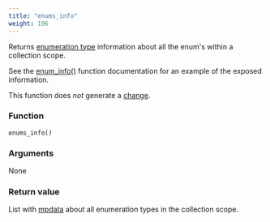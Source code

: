 ```yaml
---
title: "enums_info"
weight: 196
---
```


Returns [enumeration type](../../data-types/enum) information about all the enum's within a collection scope.

See the [enum_info()](../enum_info) function documentation for an example of the exposed information.

This function does *not* generate a [change](../../overview/changes).

### Function

`enums_info()`

### Arguments

None

### Return value

List with [mpdata](../../data-types/mpdata) about all enumeration types in the collection scope.

